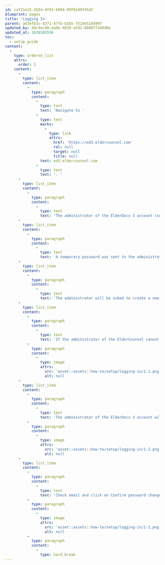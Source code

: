 ```yaml
---
id: caf21e15-2b54-4f83-b094-99f82d9745d2
blueprint: pages
title: 'Logging In'
parent: a63efb3c-4371-47fb-b1b5-7519e51d4997
updated_by: ddc4ec98-ea9e-4019-afd2-86067f340d0e
updated_at: 1638305556
toc:
  - setup_guide
content:
  -
    type: ordered_list
    attrs:
      order: 1
    content:
      -
        type: list_item
        content:
          -
            type: paragraph
            content:
              -
                type: text
                text: 'Navigate to '
              -
                type: text
                marks:
                  -
                    type: link
                    attrs:
                      href: 'https://ed3.eldercounsel.com'
                      rel: null
                      target: null
                      title: null
                text: ed3.eldercounsel.com
              -
                type: text
                text: '. '
      -
        type: list_item
        content:
          -
            type: paragraph
            content:
              -
                type: text
                text: 'The administrator of the ElderDocx 3 account (see FAQ: Administrator and User Roles ElderDocx 3 in the Help Center for how to determine the administrator of youraccount) can input the username and passwordto begin the initial login. '
      -
        type: list_item
        content:
          -
            type: paragraph
            content:
              -
                type: text
                text: 'A temporary password was sent to the administrator of the ElderCounsel membership via email. '
      -
        type: list_item
        content:
          -
            type: paragraph
            content:
              -
                type: text
                text: 'The administrator will be asked to create a new password for future use. '
      -
        type: list_item
        content:
          -
            type: paragraph
            content:
              -
                type: text
                text: 'If the administrator of the ElderCounsel cannot find the temporary password the administrator can use the “Don’t remember your password?” '
          -
            type: paragraph
            content:
              -
                type: image
                attrs:
                  src: 'asset::assets::how-to/setup/logging-in/1-1.png'
                  alt: null
      -
        type: list_item
        content:
          -
            type: paragraph
            content:
              -
                type: text
                text: 'The administrator of the ElderDocx 3 account will then be able to input the email associated with the account to receive an email to reset the account’s password.'
          -
            type: paragraph
            content:
              -
                type: image
                attrs:
                  src: 'asset::assets::how-to/setup/logging-in/1-2.png'
                  alt: null
      -
        type: list_item
        content:
          -
            type: paragraph
            content:
              -
                type: text
                text: 'Check email and click on Confirm password change8.Create new password and confirm the same'
          -
            type: paragraph
            content:
              -
                type: image
                attrs:
                  src: 'asset::assets::how-to/setup/logging-in/1-3.png'
                  alt: null
          -
            type: paragraph
            content:
              -
                type: hard_break
---
```

